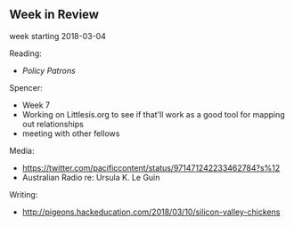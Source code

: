 ## Week in Review

week starting 2018-03-04

Reading:
* _Policy Patrons_

Spencer:
* Week 7
* Working on Littlesis.org to see if that'll work as a good tool for mapping out relationships
* meeting with other fellows

Media:
* https://twitter.com/pacificcontent/status/971471242233462784?s%12
* Australian Radio re: Ursula K. Le Guin

Writing:
* http://pigeons.hackeducation.com/2018/03/10/silicon-valley-chickens
